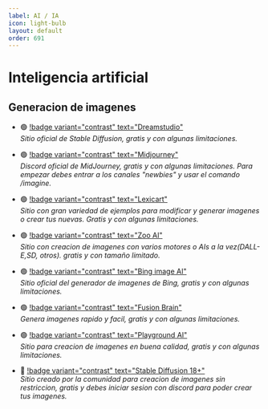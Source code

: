 ```yaml
---
label: AI / IA
icon: light-bulb
layout: default
order: 691
---
```


# Inteligencia artificial


## Generacion de imagenes

- 🟢 [!badge variant="contrast" text="Dreamstudio"](https://dreamstudio.ai/generate)    
*Sitio oficial de Stable Diffusion, gratis y con algunas limitaciones.*


- 🟢 [!badge variant="contrast" text="Midjourney"](https://discord.gg/midjourney)    
*Discord oficial de MidJourney, gratis y con algunas limitaciones.  Para empezar debes entrar a los canales "newbies" y usar el comando /imagine.*


- 🟢 [!badge variant="contrast" text="Lexicart"](https://lexica.art/aperture)    
*Sitio con gran variedad de ejemplos para modificar y generar imagenes o crear tus nuevas. Gratis y con algunas limitaciones.*


- 🟢 [!badge variant="contrast" text="Zoo AI"](https://zoo.replicate.dev/)   
*Sitio con creacion de imagenes con varios motores o AIs a la vez(DALL-E,SD, otros). gratis y con tamaño limitado.*    


- 🟢 [!badge variant="contrast" text="Bing image AI"](https://www.bing.com/images/create)    
*Sitio oficial del generador de imagenes de Bing, gratis y con algunas limitaciones.*    


- 🟢 [!badge variant="contrast" text="Fusion Brain"](https://fusionbrain.ai/)    
*Genera imagenes rapido y facil, gratis y con algunas limitaciones.*  

- 🟢 [!badge variant="contrast" text="Playground AI"](https://playgroundai.com/)    
*Sitio para creacion de imagenes en buena calidad, gratis y con algunas limitaciones.*

- 🔴 [!badge variant="contrast" text="Stable Diffusion 18+"](https://unstability.party/)    
*Sitio creado por la comunidad para creacion de imagenes sin restriccion, gratis y debes iniciar sesion con discord para poder crear tus imagenes.*   

